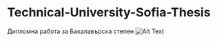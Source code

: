 # Technical-University-Sofia-Thesis
Дипломна работа за Бакалавърска степен
![Alt Text]([image_url](https://github.com/Georgi200031/Technical-University-Sofia-Thesis/blob/main/instruciton/1.png)https://github.com/Georgi200031/Technical-University-Sofia-Thesis/blob/main/instruciton/1.png)

